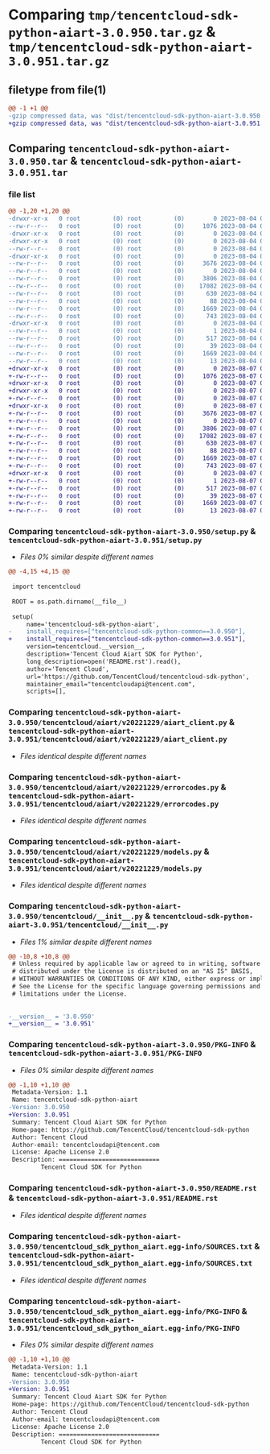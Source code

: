 # Comparing `tmp/tencentcloud-sdk-python-aiart-3.0.950.tar.gz` & `tmp/tencentcloud-sdk-python-aiart-3.0.951.tar.gz`

## filetype from file(1)

```diff
@@ -1 +1 @@
-gzip compressed data, was "dist/tencentcloud-sdk-python-aiart-3.0.950.tar", last modified: Fri Aug  4 00:18:19 2023, max compression
+gzip compressed data, was "dist/tencentcloud-sdk-python-aiart-3.0.951.tar", last modified: Mon Aug  7 00:18:09 2023, max compression
```

## Comparing `tencentcloud-sdk-python-aiart-3.0.950.tar` & `tencentcloud-sdk-python-aiart-3.0.951.tar`

### file list

```diff
@@ -1,20 +1,20 @@
-drwxr-xr-x   0 root         (0) root         (0)        0 2023-08-04 00:18:19.000000 tencentcloud-sdk-python-aiart-3.0.950/
--rw-r--r--   0 root         (0) root         (0)     1076 2023-08-04 00:18:19.000000 tencentcloud-sdk-python-aiart-3.0.950/setup.py
-drwxr-xr-x   0 root         (0) root         (0)        0 2023-08-04 00:18:19.000000 tencentcloud-sdk-python-aiart-3.0.950/tencentcloud/
-drwxr-xr-x   0 root         (0) root         (0)        0 2023-08-04 00:18:19.000000 tencentcloud-sdk-python-aiart-3.0.950/tencentcloud/aiart/
--rw-r--r--   0 root         (0) root         (0)        0 2023-08-04 00:18:19.000000 tencentcloud-sdk-python-aiart-3.0.950/tencentcloud/aiart/__init__.py
-drwxr-xr-x   0 root         (0) root         (0)        0 2023-08-04 00:18:19.000000 tencentcloud-sdk-python-aiart-3.0.950/tencentcloud/aiart/v20221229/
--rw-r--r--   0 root         (0) root         (0)     3676 2023-08-04 00:18:19.000000 tencentcloud-sdk-python-aiart-3.0.950/tencentcloud/aiart/v20221229/aiart_client.py
--rw-r--r--   0 root         (0) root         (0)        0 2023-08-04 00:18:19.000000 tencentcloud-sdk-python-aiart-3.0.950/tencentcloud/aiart/v20221229/__init__.py
--rw-r--r--   0 root         (0) root         (0)     3806 2023-08-04 00:18:19.000000 tencentcloud-sdk-python-aiart-3.0.950/tencentcloud/aiart/v20221229/errorcodes.py
--rw-r--r--   0 root         (0) root         (0)    17082 2023-08-04 00:18:19.000000 tencentcloud-sdk-python-aiart-3.0.950/tencentcloud/aiart/v20221229/models.py
--rw-r--r--   0 root         (0) root         (0)      630 2023-08-04 00:18:19.000000 tencentcloud-sdk-python-aiart-3.0.950/tencentcloud/__init__.py
--rw-r--r--   0 root         (0) root         (0)       88 2023-08-04 00:18:19.000000 tencentcloud-sdk-python-aiart-3.0.950/setup.cfg
--rw-r--r--   0 root         (0) root         (0)     1669 2023-08-04 00:18:19.000000 tencentcloud-sdk-python-aiart-3.0.950/PKG-INFO
--rw-r--r--   0 root         (0) root         (0)      743 2023-08-04 00:18:19.000000 tencentcloud-sdk-python-aiart-3.0.950/README.rst
-drwxr-xr-x   0 root         (0) root         (0)        0 2023-08-04 00:18:19.000000 tencentcloud-sdk-python-aiart-3.0.950/tencentcloud_sdk_python_aiart.egg-info/
--rw-r--r--   0 root         (0) root         (0)        1 2023-08-04 00:18:19.000000 tencentcloud-sdk-python-aiart-3.0.950/tencentcloud_sdk_python_aiart.egg-info/dependency_links.txt
--rw-r--r--   0 root         (0) root         (0)      517 2023-08-04 00:18:19.000000 tencentcloud-sdk-python-aiart-3.0.950/tencentcloud_sdk_python_aiart.egg-info/SOURCES.txt
--rw-r--r--   0 root         (0) root         (0)       39 2023-08-04 00:18:19.000000 tencentcloud-sdk-python-aiart-3.0.950/tencentcloud_sdk_python_aiart.egg-info/requires.txt
--rw-r--r--   0 root         (0) root         (0)     1669 2023-08-04 00:18:19.000000 tencentcloud-sdk-python-aiart-3.0.950/tencentcloud_sdk_python_aiart.egg-info/PKG-INFO
--rw-r--r--   0 root         (0) root         (0)       13 2023-08-04 00:18:19.000000 tencentcloud-sdk-python-aiart-3.0.950/tencentcloud_sdk_python_aiart.egg-info/top_level.txt
+drwxr-xr-x   0 root         (0) root         (0)        0 2023-08-07 00:18:09.000000 tencentcloud-sdk-python-aiart-3.0.951/
+-rw-r--r--   0 root         (0) root         (0)     1076 2023-08-07 00:18:09.000000 tencentcloud-sdk-python-aiart-3.0.951/setup.py
+drwxr-xr-x   0 root         (0) root         (0)        0 2023-08-07 00:18:09.000000 tencentcloud-sdk-python-aiart-3.0.951/tencentcloud/
+drwxr-xr-x   0 root         (0) root         (0)        0 2023-08-07 00:18:09.000000 tencentcloud-sdk-python-aiart-3.0.951/tencentcloud/aiart/
+-rw-r--r--   0 root         (0) root         (0)        0 2023-08-07 00:18:09.000000 tencentcloud-sdk-python-aiart-3.0.951/tencentcloud/aiart/__init__.py
+drwxr-xr-x   0 root         (0) root         (0)        0 2023-08-07 00:18:09.000000 tencentcloud-sdk-python-aiart-3.0.951/tencentcloud/aiart/v20221229/
+-rw-r--r--   0 root         (0) root         (0)     3676 2023-08-07 00:18:09.000000 tencentcloud-sdk-python-aiart-3.0.951/tencentcloud/aiart/v20221229/aiart_client.py
+-rw-r--r--   0 root         (0) root         (0)        0 2023-08-07 00:18:09.000000 tencentcloud-sdk-python-aiart-3.0.951/tencentcloud/aiart/v20221229/__init__.py
+-rw-r--r--   0 root         (0) root         (0)     3806 2023-08-07 00:18:09.000000 tencentcloud-sdk-python-aiart-3.0.951/tencentcloud/aiart/v20221229/errorcodes.py
+-rw-r--r--   0 root         (0) root         (0)    17082 2023-08-07 00:18:09.000000 tencentcloud-sdk-python-aiart-3.0.951/tencentcloud/aiart/v20221229/models.py
+-rw-r--r--   0 root         (0) root         (0)      630 2023-08-07 00:18:09.000000 tencentcloud-sdk-python-aiart-3.0.951/tencentcloud/__init__.py
+-rw-r--r--   0 root         (0) root         (0)       88 2023-08-07 00:18:09.000000 tencentcloud-sdk-python-aiart-3.0.951/setup.cfg
+-rw-r--r--   0 root         (0) root         (0)     1669 2023-08-07 00:18:09.000000 tencentcloud-sdk-python-aiart-3.0.951/PKG-INFO
+-rw-r--r--   0 root         (0) root         (0)      743 2023-08-07 00:18:09.000000 tencentcloud-sdk-python-aiart-3.0.951/README.rst
+drwxr-xr-x   0 root         (0) root         (0)        0 2023-08-07 00:18:09.000000 tencentcloud-sdk-python-aiart-3.0.951/tencentcloud_sdk_python_aiart.egg-info/
+-rw-r--r--   0 root         (0) root         (0)        1 2023-08-07 00:18:09.000000 tencentcloud-sdk-python-aiart-3.0.951/tencentcloud_sdk_python_aiart.egg-info/dependency_links.txt
+-rw-r--r--   0 root         (0) root         (0)      517 2023-08-07 00:18:09.000000 tencentcloud-sdk-python-aiart-3.0.951/tencentcloud_sdk_python_aiart.egg-info/SOURCES.txt
+-rw-r--r--   0 root         (0) root         (0)       39 2023-08-07 00:18:09.000000 tencentcloud-sdk-python-aiart-3.0.951/tencentcloud_sdk_python_aiart.egg-info/requires.txt
+-rw-r--r--   0 root         (0) root         (0)     1669 2023-08-07 00:18:09.000000 tencentcloud-sdk-python-aiart-3.0.951/tencentcloud_sdk_python_aiart.egg-info/PKG-INFO
+-rw-r--r--   0 root         (0) root         (0)       13 2023-08-07 00:18:09.000000 tencentcloud-sdk-python-aiart-3.0.951/tencentcloud_sdk_python_aiart.egg-info/top_level.txt
```

### Comparing `tencentcloud-sdk-python-aiart-3.0.950/setup.py` & `tencentcloud-sdk-python-aiart-3.0.951/setup.py`

 * *Files 0% similar despite different names*

```diff
@@ -4,15 +4,15 @@
 
 import tencentcloud
 
 ROOT = os.path.dirname(__file__)
 
 setup(
     name='tencentcloud-sdk-python-aiart',
-    install_requires=["tencentcloud-sdk-python-common==3.0.950"],
+    install_requires=["tencentcloud-sdk-python-common==3.0.951"],
     version=tencentcloud.__version__,
     description='Tencent Cloud Aiart SDK for Python',
     long_description=open('README.rst').read(),
     author='Tencent Cloud',
     url='https://github.com/TencentCloud/tencentcloud-sdk-python',
     maintainer_email="tencentcloudapi@tencent.com",
     scripts=[],
```

### Comparing `tencentcloud-sdk-python-aiart-3.0.950/tencentcloud/aiart/v20221229/aiart_client.py` & `tencentcloud-sdk-python-aiart-3.0.951/tencentcloud/aiart/v20221229/aiart_client.py`

 * *Files identical despite different names*

### Comparing `tencentcloud-sdk-python-aiart-3.0.950/tencentcloud/aiart/v20221229/errorcodes.py` & `tencentcloud-sdk-python-aiart-3.0.951/tencentcloud/aiart/v20221229/errorcodes.py`

 * *Files identical despite different names*

### Comparing `tencentcloud-sdk-python-aiart-3.0.950/tencentcloud/aiart/v20221229/models.py` & `tencentcloud-sdk-python-aiart-3.0.951/tencentcloud/aiart/v20221229/models.py`

 * *Files identical despite different names*

### Comparing `tencentcloud-sdk-python-aiart-3.0.950/tencentcloud/__init__.py` & `tencentcloud-sdk-python-aiart-3.0.951/tencentcloud/__init__.py`

 * *Files 1% similar despite different names*

```diff
@@ -10,8 +10,8 @@
 # Unless required by applicable law or agreed to in writing, software
 # distributed under the License is distributed on an "AS IS" BASIS,
 # WITHOUT WARRANTIES OR CONDITIONS OF ANY KIND, either express or implied.
 # See the License for the specific language governing permissions and
 # limitations under the License.
 
 
-__version__ = '3.0.950'
+__version__ = '3.0.951'
```

### Comparing `tencentcloud-sdk-python-aiart-3.0.950/PKG-INFO` & `tencentcloud-sdk-python-aiart-3.0.951/PKG-INFO`

 * *Files 0% similar despite different names*

```diff
@@ -1,10 +1,10 @@
 Metadata-Version: 1.1
 Name: tencentcloud-sdk-python-aiart
-Version: 3.0.950
+Version: 3.0.951
 Summary: Tencent Cloud Aiart SDK for Python
 Home-page: https://github.com/TencentCloud/tencentcloud-sdk-python
 Author: Tencent Cloud
 Author-email: tencentcloudapi@tencent.com
 License: Apache License 2.0
 Description: ============================
         Tencent Cloud SDK for Python
```

### Comparing `tencentcloud-sdk-python-aiart-3.0.950/README.rst` & `tencentcloud-sdk-python-aiart-3.0.951/README.rst`

 * *Files identical despite different names*

### Comparing `tencentcloud-sdk-python-aiart-3.0.950/tencentcloud_sdk_python_aiart.egg-info/SOURCES.txt` & `tencentcloud-sdk-python-aiart-3.0.951/tencentcloud_sdk_python_aiart.egg-info/SOURCES.txt`

 * *Files identical despite different names*

### Comparing `tencentcloud-sdk-python-aiart-3.0.950/tencentcloud_sdk_python_aiart.egg-info/PKG-INFO` & `tencentcloud-sdk-python-aiart-3.0.951/tencentcloud_sdk_python_aiart.egg-info/PKG-INFO`

 * *Files 0% similar despite different names*

```diff
@@ -1,10 +1,10 @@
 Metadata-Version: 1.1
 Name: tencentcloud-sdk-python-aiart
-Version: 3.0.950
+Version: 3.0.951
 Summary: Tencent Cloud Aiart SDK for Python
 Home-page: https://github.com/TencentCloud/tencentcloud-sdk-python
 Author: Tencent Cloud
 Author-email: tencentcloudapi@tencent.com
 License: Apache License 2.0
 Description: ============================
         Tencent Cloud SDK for Python
```

